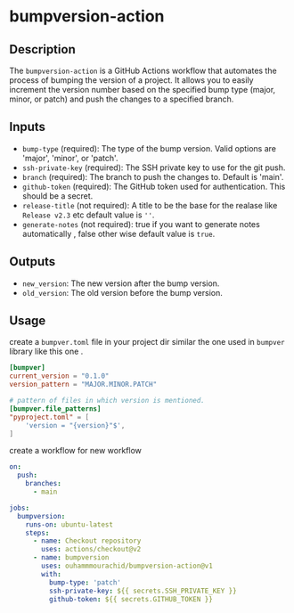 # bumpversion-action

## Description

The `bumpversion-action` is a GitHub Actions workflow that automates the process of bumping the version of a project. It allows you to easily increment the version number based on the specified bump type (major, minor, or patch) and push the changes to a specified branch.

## Inputs

- `bump-type` (required): The type of the bump version. Valid options are 'major', 'minor', or 'patch'.
- `ssh-private-key` (required): The SSH private key to use for the git push.
- `branch` (required): The branch to push the changes to. Default is 'main'.
- `github-token` (required): The GitHub token used for authentication. This should be a secret.
- `release-title` (not required): A title to be the base for the realase like `Release v2.3` etc default value is `''`. 
- `generate-notes` (not required): true if you want to generate notes automatically , false other wise default value is `true`.


## Outputs

- `new_version`: The new version after the bump version.
- `old_version`: The old version before the bump version.

## Usage
create a `bumpver.toml` file in your project dir similar the one used in `bumpver` library like this one .
```toml
[bumpver]
current_version = "0.1.0"
version_pattern = "MAJOR.MINOR.PATCH"

# pattern of files in which version is mentioned.
[bumpver.file_patterns]
"pyproject.toml" = [
    'version = "{version}"$',
]
```

create a workflow for new workflow

```yml
on:
  push:
    branches:
      - main

jobs:
  bumpversion:
    runs-on: ubuntu-latest
    steps:
      - name: Checkout repository
        uses: actions/checkout@v2
      - name: bumpversion
        uses: ouhammmourachid/bumpversion-action@v1
        with:
          bump-type: 'patch'
          ssh-private-key: ${{ secrets.SSH_PRIVATE_KEY }}
          github-token: ${{ secrets.GITHUB_TOKEN }}
```
